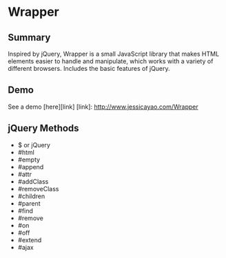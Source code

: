 # Wrapper

## Summary
Inspired by jQuery, Wrapper is a small JavaScript library that makes HTML elements easier to handle and manipulate, which works with a variety of different browsers. Includes the basic features of jQuery.

## Demo
See a demo [here][link]
[link]: http://www.jessicayao.com/Wrapper

## jQuery Methods

* $ or jQuery
* #html
* #empty
* #append
* #attr
* #addClass
* #removeClass
* #children
* #parent
* #find
* #remove
* #on
* #off
* #extend
* #ajax
